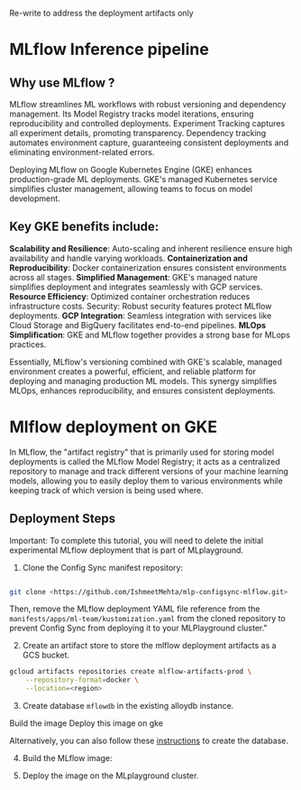 <TODO> Re-write to address the deployment artifacts only

# MLflow Inference pipeline

## Why use MLflow ?

MLflow streamlines ML workflows with robust versioning and dependency
management. Its Model Registry tracks model iterations, ensuring reproducibility
and controlled deployments. Experiment Tracking captures all experiment details,
promoting transparency. Dependency tracking automates environment capture,
guaranteeing consistent deployments and eliminating environment-related errors.

Deploying MLflow on Google Kubernetes Engine (GKE) enhances production-grade ML
deployments. GKE's managed Kubernetes service simplifies cluster management,
allowing teams to focus on model development.

## Key GKE benefits include:

**Scalability and Resilience**: Auto-scaling and inherent resilience ensure high
availability and handle varying workloads. **Containerization and
Reproducibility**: Docker containerization ensures consistent environments
across all stages. **Simplified Management**: GKE's managed nature simplifies
deployment and integrates seamlessly with GCP services. **Resource Efficiency**:
Optimized container orchestration reduces infrastructure costs. Security: Robust
security features protect MLflow deployments. **GCP Integration**: Seamless
integration with services like Cloud Storage and BigQuery facilitates end-to-end
pipelines. **MLOps Simplification**: GKE and MLflow together provides a strong
base for MLops practices.

Essentially, MLflow's versioning combined with GKE's scalable, managed
environment creates a powerful, efficient, and reliable platform for deploying
and managing production ML models. This synergy simplifies MLOps, enhances
reproducibility, and ensures consistent deployments.

# Mlflow deployment on GKE

In MLflow, the "artifact registry" that is primarily used for storing model
deployments is called the MLflow Model Registry; it acts as a centralized
repository to manage and track different versions of your machine learning
models, allowing you to easily deploy them to various environments while keeping
track of which version is being used where.

## Deployment Steps

Important: To complete this tutorial, you will need to delete the initial
experimental MLflow deployment that is part of MLplayground.

1. Clone the Config Sync manifest repository:

```sh

git clone <https://github.com/IshmeetMehta/mlp-configsync-mlflow.git>
```

Then, remove the MLflow deployment YAML file reference from the
`manifests/apps/ml-team/kustomization.yaml` from the cloned repository to
prevent Config Sync from deploying it to your MLPlayground cluster."

2. Create an artifact store to store the mlflow deployment artifacts as a GCS
   bucket.

```sh
gcloud artifacts repositories create mlflow-artifacts-prod \
    --repository-format=docker \
    --location=<region>
```

3. Create database `mflowdb` in the existing alloydb instance.

Build the image Deploy this image on gke

Alternatively, you can also follow these [instructions]() to create the
database.

4. Build the MLflow image:

5. Deploy the image on the MLplayground cluster.
